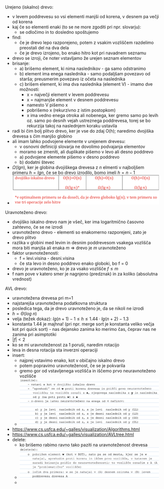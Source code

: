 
Urejeno (iskalno) drevo:
- v levem poddrevesu so vsi elementi manjši od korena, v desnem pa večji od korena
- kaj če so elementi enaki (to se ne more zgoditi pri npr. slovarju):
	- se odločimo in to dosledno spoštujemo
- find:
	- če je drevo lepo razporejeno, potem z vsakim vozliščem razdelimo preostali del na dva dela
	- če je drevo izrojeno, bo enako hitro kot pri navadnem seznamu
- drevo se izroji, če noter vstavljamo že urejen seznam elementov
- brisanje:
	- a) brišemo element, ki nima naslednikov - ga samo odstranimo
	- b) element ima enega naslednika - samo podaljšam povezavo od starša; preusmerim povezavo iz očeta na naslednika
	- c) brišem element, ki ima dva naslednika (element V) - imamo dve možnosti:
		- x = največji element v levem poddrevesu
		- x = najmanjše element v desnem poddrevesu
		- namesto V pišemo x
		- pobrišemo x (rekurzivno z istim postopkom)
		- x ima vedno enega otroka ali nobenega, ker gremo samo po levih oz. samo po desnih vejah ustreznega poddrevesa, torej se bo rekurzija takoj na naslednjem koraku ustavila
- radi bi čim bolj plitvo drevo, ker je vse do zdaj O(h); naredimo dvojiška drevesa s čim manjšo globino
- ali imam lahko podvojene elemente v urejenem drevesu:
	- v osnovni definiciji slovarja ne dovolimo podvajanja elementov
	- moramo se zmeniti, ali duplikate pišemo v levo ali desno poddrevo
	- a) podvojene elemente pišemo v desno poddrevo
	- b) dodatni števec
- $\Omega(lg n)$, ker je globina dvojiškega drevesa z $n$ elmenti v najboljšem primeru $h = lgn$, če se bo drevo izrodilo, bomo imeli $h = n - 1$
- ![500](../../Images3/Pasted%20image%2020250318090552.png)

Uravnoteženo drevo:
- dvojiško iskalno drevo nam je všeč, ker ima logaritmično časovno zahtevno, če se ne izrodi
- uravnoteženo drevo - elementi so enakomerno razporejeni, zato je drevo plitvo
- razlika v globini med levim in desnim poddrevesom vsakega vozlišča mora biti manjša ali enaka $m$ => drevo je $m$ uravnoteženo
- faktor uravnoteženosti:
	- f = levi.visina - desni.visina
	- če sta levo in desno poddrevo enako globoki, bo f = 0
- drevo je uravnoteženo, ko je za vsako vozlišče $f \leq m$
- f nam pove v katero smer je nagnjeno (predznak) in za koliko (absolutna vrednost)

AVL drevo:
- uravnotežena drevesa pri m=1
- najstarejša uravnotežena podatkovna struktura
- posledica tega, da je drevo uravnoteženo je, da se nikoli ne izrodi
- $h = \Theta(log \; n)$
- velja (težek dokaz): $lg(n + 1) - 1 \leq h \leq 1.44 \cdot lg(n+2) - 1.3$
- konstanta 1.44 je majhna! (pri npr. merge sort je konstanta veliko večja kot pri quick sort) - nas dejansko zanima ko merimo čas, čeprav nas ne zanima pri asimptotiki
- $|f| < 2$
- ko se mi uravnoteženost za 1 poruši, naredim rotacijo
- leva in desna rotacija sta inverzni operaciji
- insert:
	- najprej vstavimo enako, kot v običajno iskalno drevo
	- potem popravimo uravnoteženost, če se je pokvarila
	- gremo gor od vstavljenega vozlišča in iščemo prvo neuravnoteženo vozlišče
	- ![600](../../Images3/Pasted%20image%2020250318101252.png)
- https://www.cs.usfca.edu/~galles/visualization/Algorithms.html
- https://www.cs.usfca.edu/~galles/visualization/AVLtree.html
- delete:
	- ko brišemo rabimo ravno tako paziti na uravnoteženost drevesa
	- ![600](../../Images3/Pasted%20image%2020250318105228.png)
	- 